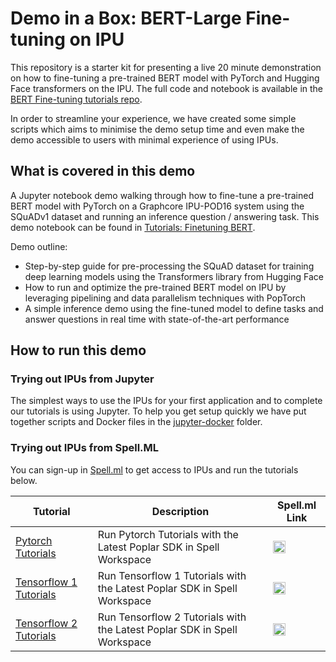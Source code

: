 # Demo in a Box: BERT-Large Fine-tuning on IPU

This repository is a starter kit for presenting a live 20 minute demonstration
on how to fine-tuning a pre-trained BERT model with PyTorch and Hugging Face 
transformers on the IPU. The full code and notebook is available in the 
[BERT Fine-tuning tutorials repo](https://github.com/graphcore/tutorials/tree/master/tutorials/pytorch/tut_finetuning_bert). 

In order to streamline your experience, we have created some simple scripts 
which aims to minimise the demo setup time and even make the demo accessible 
to users with minimal experience of using IPUs.
## What is covered in this demo

A Jupyter notebook demo walking through how to fine-tune a pre-trained BERT 
model with PyTorch on a Graphcore IPU-POD16 system using the SQuADv1 dataset and running an inference question / answering task.
This demo notebook can be found in [Tutorials: Finetuning BERT](https://github.com/graphcore/tutorials/tree/master/tutorials/pytorch/tut_finetuning_bert).

Demo outline:

* Step-by-step guide for pre-processing the SQuAD dataset for training 
  deep learning models using the Transformers library from Hugging Face
* How to run and optimize the pre-trained BERT model on IPU by leveraging 
  pipelining and data parallelism techniques with PopTorch
* A simple inference demo using the fine-tuned model to define tasks and 
  answer questions in real time with state-of-the-art performance
## How to run this demo

### Trying out IPUs from Jupyter

The simplest ways to use the IPUs for your first application and to complete our
tutorials is using Jupyter. To help you get setup quickly we have put together
scripts and Docker files in the [jupyter-docker](jupyter-docker/README.md) folder.

### Trying out IPUs from Spell.ML

You can sign-up in [Spell.ml](https://spell.ml/graphcore) to get access to IPUs and run the tutorials below.

|Tutorial|Description|Spell.ml Link|
| ------- | ------- |------- | 
|[Pytorch Tutorials](https://github.com/graphcore/tutorials/tree/master/tutorials/pytorch)|Run Pytorch Tutorials with the Latest Poplar SDK in Spell Workspace|  <a href="https://web.spell.ml/workspace_create?workspaceName=Graphcore-pytorch-tutorial&machineType=IPUx16&githubUrl=https%3A%2F%2Fgithub.com%2Fgraphcore%2Ftutorials.git&apt=git&dockerImage=graphcore%2Fpytorch-jupyter%3Alatest"><img src=https://spell.ml/badge.svg height=20px/></a>|
|[Tensorflow 1 Tutorials](https://github.com/graphcore/tutorials/tree/master/tutorials/tensorflow1)|Run Tensorflow 1 Tutorials with the Latest Poplar SDK in Spell Workspace|  <a href="https://web.spell.ml/workspace_create?workspaceName=Graphcore-tensorflow1-tutorial&machineType=IPUx16&githubUrl=https%3A%2F%2Fgithub.com%2Fgraphcore%2Ftutorials.git&apt=git&dockerImage=graphcore%2Ftensorflow-jupyter%3Alatest"><img src=https://spell.ml/badge.svg height=20px/></a>
|[Tensorflow 2 Tutorials](https://github.com/graphcore/tutorials/tree/master/tutorials/tensorflow2)|Run Tensorflow 2 Tutorials with the Latest Poplar SDK in Spell Workspace| <a href="https://web.spell.ml/workspace_create?workspaceName=Graphcore-tensorflow2-tutorial&machineType=IPUx16&githubUrl=https%3A%2F%2Fgithub.com%2Fgraphcore%2Ftutorials.git&apt=git&dockerImage=graphcore%2Ftensorflow-jupyter%3Alatest"><img src=https://spell.ml/badge.svg height=20px/></a>
